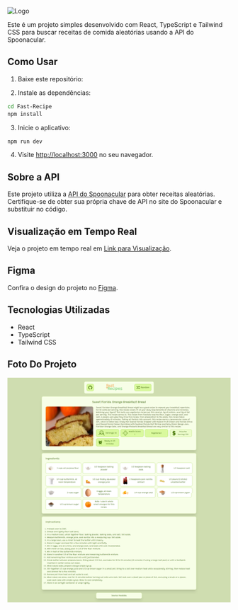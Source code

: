 
![Logo](https://media.discordapp.net/attachments/988546085410721882/1172717821915045938/image.png?ex=67e8a614&is=67e75494&hm=1447d2207d34394a176276b91b0e26ec7da716ed6433e575589c5f57029be717&=&format=webp&quality=lossless)

Este é um projeto simples desenvolvido com React, TypeScript e Tailwind CSS para buscar receitas de comida aleatórias usando a API do Spoonacular.

## Como Usar

1. Baixe este repositório:

2. Instale as dependências:

```bash
cd Fast-Recipe
npm install
```

3. Inicie o aplicativo:

```bash
npm run dev
```

4. Visite [http://localhost:3000](http://localhost:3000) no seu navegador.

## Sobre a API

Este projeto utiliza a [API do Spoonacular](https://spoonacular.com/food-api) para obter receitas aleatórias. Certifique-se de obter sua própria chave de API no site do Spoonacular e substituir no código.

## Visualização em Tempo Real
Veja o projeto em tempo real em [Link para Visualização](https://fastrecipe.gabrielnips.cloud/).
## Figma

Confira o design do projeto no [Figma](https://www.figma.com/community/file/1305012275093982311/random-recipe-website-design).

## Tecnologias Utilizadas

- React
- TypeScript
- Tailwind CSS

## Foto Do Projeto
![Logo](https://raw.githubusercontent.com/gabrielnips/Fast-Recipe/refs/heads/main/screenshot.png)

